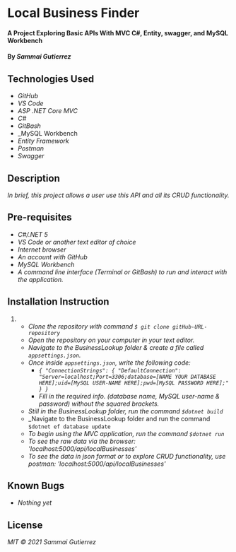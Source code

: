  # Local Business Finder

####  A Project Exploring Basic APIs With MVC C#, Entity, swagger, and MySQL Workbench

#### By _**Sammai Gutierrez**_

## Technologies Used

* _GitHub_
* _VS Code_
* _ASP .NET Core MVC_
* _C#_
* _GitBash_
* _MySQL Workbench
* _Entity Framework_
* _Postman_
* _Swagger_
## Description

_In brief, this project allows a user use this API and all its CRUD functionality._

## Pre-requisites

* _C#/.NET 5_
* _VS Code or another text editor of choice_
* _Internet browser_
* _An account with GitHub_
* _MySQL Workbench_
* _A command line interface (Terminal or GitBash) to run and interact with the application._

## Installation Instruction
1.  
    * _Clone the repository with command `$ git clone gitHub-URL-repository`_
    * _Open the repository on your computer in your text editor._
    * _Navigate to the BusinessLookup folder & create a file called `appsettings.json`._
    * _Once inside `appsettings.json`, write the following code:_
        * _`{
              "ConnectionStrings": {
              "DefaultConnection": "Server=localhost;Port=3306;database=[NAME YOUR DATABASE HERE];uid=[MySQL USER-NAME HERE];pwd=[MySQL PASSWORD HERE];"
              }
            }`_
        * _Fill in the required info. (database name, MySQL user-name & password) without the squared brackets._
    * _Still in the BusinessLookup folder, run the command `$dotnet build`_
    * _Navigate to the BusinessLookup folder and run the command `$dotnet ef database update`
    * _To begin using the MVC application, run the command `$dotnet run`_
    * _To see the raw data via the browser: 'localhost:5000/api/localBusinesses'_
    * _To see the data in json format or to explore CRUD functionality, use postman: 'localhost:5000/api/localBusinesses'_

## Known Bugs

* _Nothing yet_

## License

_MIT &copy; 2021 Sammai Gutierrez_
